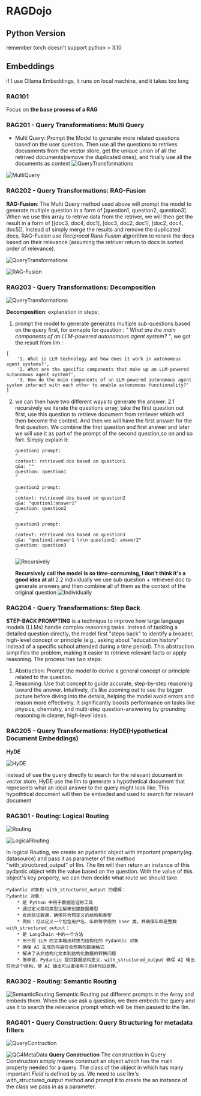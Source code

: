 # RAGDojo
## Python Version
remember torch doesn't support python > 3.10

## Embeddings
if I use Ollama Embeddings, it runs on local machine, and it takes too long

### RAG101
Focus on **the base process of a RAG**

### RAG201 - Query Transformations: Multi Query
* Multi Query: Prompt the Model to generate more related questions based on the user question. Then use all the questions to retrives docusments from the vector store, get the unique union of all the retrived documents(remove the duplicated ones), and finally use all the documents as context
![QueryTransformations](./imgs/QueryTransformations.png)

![MultiQuery](./imgs/MultiQuery.png)


### RAG202 - Query Transformations: RAG-Fusion
**RAG-Fusion**: The Multi Query method used above will prompt the model to generate multiple question in a form of [question1, question2, question3]. When we use this array to retrive data from the retriver, we will then get the result in a form of [[doc3, doc4, doc1], [doc3, doc2, doc1], [doc2, doc4, doc5]]. Instead of simply merge the results and remove the duplicated docs, RAG-Fusion use *Reciprocal Rank Fusion* algrorithm to rerank the docs based on their relevance (assuming the retriver return to docs in sorted order of relevance).

![QueryTransformations](./imgs/QueryTransformations.png)

![RAG-Fusion](./imgs/RAG-Fusion.png)


### RAG203 - Query Transformations: Decomposition

![QueryTransformations](./imgs/QueryTransformations.png)


**Decomposition**: 
explanation in steps:
1. prompt the model to generate generates multiple sub-questions based on the query first, for exmaple for question : *" What are the main components of an LLM-powered autonomous agent system? "*, we got the result from llm : 
```
[
    '1. What is LLM technology and how does it work in autonomous agent systems?',
    '2. What are the specific components that make up an LLM-powered autonomous agent system?',
    '3. How do the main components of an LLM-powered autonomous agent system interact with each other to enable autonomous functionality?'
]
```
2. we can then have two different ways to generate the answer:
    2.1 recursively
    we iterate the questions array, take the first question out first, use this question to retrieve document from retriever which will then become the context. And then we will have the first answer for the first question. We combine the first question and first answer and later we will use it as part of the prompt of the second question,so on and so fort. Simply explain it:
    ```
    question1 prompt: 
    "
    context: retrieved dos based on question1
    q&a: ""
    question: question1
    "
    
    question2 prompt:
    "
    context: retrieved dos based on question2
    q&a: "qustion1:answer1"
    question: question2
    "

    question3 prompt:
    "
    context: retrieved dos based on question3
    q&a: "qustion1:answer1 \n\n question2: answer2"
    question: question3
    "
    ```
    ![Recursively](./imgs/Decomposition-Recursively.png)

    **Recursively call the model is so time-consuming, I don't think it's a good idea at all**
    2.2 individually
    we use sub question + retrieved doc to generate answers and then combine all of them as the context of the original question
    ![Individually](./imgs/Decomposition-Individually.png)

### RAG204 - Query Transformations: Step Back 

**STEP-BACK PROMPTING** is a technique to improve how large language models (LLMs) handle complex reasoning tasks. Instead of tackling a detailed question directly, the model first "steps back" to identify a broader, high-level concept or principle (e.g., asking about "education history" instead of a specific school attended during a time period). This abstraction simplifies the problem, making it easier to retrieve relevant facts or apply reasoning. The process has two steps:

1. Abstraction: Prompt the model to derive a general concept or principle related to the question.
2. Reasoning: Use that concept to guide accurate, step-by-step reasoning toward the answer.
Intuitively, it’s like zooming out to see the bigger picture before diving into the details, helping the model avoid errors and reason more effectively. It significantly boosts performance on tasks like physics, chemistry, and multi-step question-answering by grounding reasoning in clearer, high-level ideas.

### RAG205 - Query Transformations: HyDE(Hypothetical Document Embeddings)
**HyDE**

![HyDE](./imgs/HyDE.png)

instead of use the query directly to search for the relevant document in vector store, HyDE use the llm to generate a hypothetical document that represents what an ideal answer to the query might look like. This hypothtical document will then be embeded and used to search for relevant document


### RAG301 - Routing: Logical Routing

![Routing](./imgs/Routing.png)

![LogicalRouting](./imgs/LogicalRouting.png)

In logical Routing, we create an pydantic object with important property(eg. datasource) and pass it as parameter of the method "with_structured_output" of llm. The llm will then return an instance of this pydantic object with the value based on the question. With the value of this object's key property, we can then decide what route we should take.
```
Pydantic 对象和 with_structured_output 的理解：
Pydantic 对象：
    * 是 Python 中用于数据验证的工具
    * 通过定义类和类型注解来创建数据模型
    * 自动验证数据，确保符合预定义的结构和类型
    * 例如：可以定义一个包含用户名、年龄等字段的 User 类，并确保年龄是整数
with_structured_output：
    * 是 LangChain 中的一个方法
    * 用于将 LLM 的文本输出转换为结构化的 Pydantic 对象
    * 确保 AI 生成的内容符合预期的数据格式
    * 解决了从非结构化文本到结构化数据的转换问题
    * 简单说，Pydantic 提供数据结构定义，with_structured_output 确保 AI 输出符合这个结构，使 AI 输出可以直接用于后续代码处理。
```

### RAG302 - Routing: Semantic Routing

![SemanticRouting](./imgs/SemanticRouting.png)
Semantic Routing put different prompts in the Array and embeds them. When the use ask a question, we then embeds the query and use it to search the relevance prompt which will be then passed to the llm.

### RAG401 - Query Construction: Query Structuring for metadata filters

![QueryContruction](./imgs/QueryConstruction.png)

![QC4MetaData](./imgs/QC4MetaData.png)
**Query Construction**
The construction in Query Construction simply means construct an object which has the main property needed for a query. The class of the object in which has many important *Field* is defined by us. We need to use llm's with_structured_output method and prompt it to create the an instance of the class we pass in as a parameter.